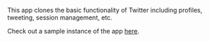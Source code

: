 This app clones the basic functionality of Twitter including profiles, tweeting,
session management, etc.

Check out a sample instance of the app [here](https://twitter_clone_mtchllbrrn).